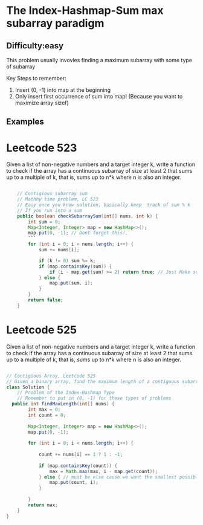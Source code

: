 
# The Index-Hashmap-Sum max subarray paradigm
## Difficulty:easy

This problem usually invovles finding a maximum subarray with some type of subarray

Key Steps to remember:

1. Insert (0, -1) into map at the beginning
2. Only insert first occurrence of sum into map! (Because you want to maximize array sizef)

## Examples

# Leetcode 523
Given a list of non-negative numbers and a target integer k, write a function to check if the array has a continuous subarray of size at least 2 that sums up to a multiple of k, that is, sums up to n*k where n is also an integer.


```java

    // Contigious subarray sum
    // Mathhy time problem, LC 523
    // Easy once you know solution, basically keep  track of sum % k
    // If you run into a sum
    public boolean checkSubarraySum(int[] nums, int k) {
        int sum = 0;
        Map<Integer, Integer> map = new HashMap<>();
        map.put(0, -1); // Dont forget this!,
        ```
        for (int i = 0; i < nums.length; i++) {
            sum += nums[i];

            if (k != 0) sum %= k;
            if (map.containsKey(sum)) {
                if (i - map.get(sum) >= 2) return true; // Just Make sure subarray size is greater than or equal to 2
            } else {
                map.put(sum, i);
            }
        }  
        return false;
    }

```


# Leetcode 525
Given a list of non-negative numbers and a target integer k, write a function to check if the array has a continuous subarray of size at least 2 that sums up to a multiple of k, that is, sums up to n*k where n is also an integer.

```java

// Contigious Array, Leetcode 525
// Given a binary array, find the maximum length of a contiguous subarray with equal number of 0 and 1.
class Solution {
    // Problem of the Index-Hashmap Type
    // Remember to put in (0, -1) for these types of problems
  public int findMaxLength(int[] nums) {        
        int max = 0;
        int count = 0;
        
        Map<Integer, Integer> map = new HashMap<>();
        map.put(0, -1);
        
        for (int i = 0; i < nums.length; i++) {
            
            count += nums[i] == 1 ? 1 : -1;
            
            if (map.containsKey(count)) {
                max = Math.max(max, i - map.get(count));
            } else { // must be else cause we want the smallest possible index
                map.put(count, i);
            }
            
        }
        return max; 
    }
}

```
